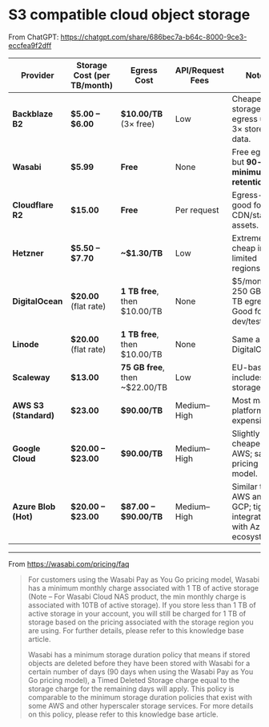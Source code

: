 # S3 compatible cloud object storage

From ChatGPT: https://chatgpt.com/share/686bec7a-b64c-8000-9ce3-eccfea9f2dff

| Provider              | Storage Cost (per **TB/month**) | Egress Cost                       | API/Request Fees | Notes                                                            |
| --------------------- | ------------------------------- | --------------------------------- | ---------------- | ---------------------------------------------------------------- |
| **Backblaze B2**      | **\$5.00 – \$6.00**             | **\$10.00/TB** (3× free)          | Low              | Cheapest storage; free egress up to 3× stored data.              |
| **Wasabi**            | **\$5.99**                      | **Free**                          | None             | Free egress, but **90-day minimum retention**.                   |
| **Cloudflare R2**     | **\$15.00**                     | **Free**                          | Per request      | Egress-free; good for CDN/static assets.                         |
| **Hetzner**           | **\$5.50 – \$7.70**             | **\~\$1.30/TB**                   | Low              | Extremely cheap in EU; limited regions.                          |
| **DigitalOcean**      | **\$20.00** (flat rate)         | **1 TB free**, then \$10.00/TB    | None             | \$5/month for 250 GB + 1 TB egress. Good for dev/test.           |
| **Linode**            | **\$20.00** (flat rate)         | **1 TB free**, then \$10.00/TB    | None             | Same as DigitalOcean.                                            |
| **Scaleway**          | **\$13.00**                     | **75 GB free**, then \~\$22.00/TB | Low              | EU-based; includes cold storage tiers.                           |
| **AWS S3 (Standard)** | **\$23.00**                     | **\$90.00/TB**                    | Medium–High      | Most mature platform; expensive.                                 |
| **Google Cloud**      | **\$20.00 – \$23.00**           | **\$90.00/TB**                    | Medium–High      | Slightly cheaper than AWS; same pricing model.                   |
| **Azure Blob (Hot)**  | **\$20.00 – \$23.00**           | **\$87.00 – \$90.00/TB**          | Medium–High      | Similar to AWS and GCP; tightly integrated with Azure ecosystem. |

---

From https://wasabi.com/pricing/faq

> For customers using the Wasabi Pay as You Go pricing model, Wasabi has a minimum monthly charge associated with 1 TB of active storage (Note – For Wasabi Cloud NAS product, the min monthly charge is associated with 10TB of active storage). If you store less than 1 TB of active storage in your account, you will still be charged for 1 TB of storage based on the pricing associated with the storage region you are using. For further details, please refer to this knowledge base article.
> 
> Wasabi has a minimum storage duration policy that means if stored objects are deleted before they have been stored with Wasabi for a certain number of days (90 days when using the Wasabi Pay as You Go pricing model), a Timed Deleted Storage charge equal to the storage charge for the remaining days will apply. This policy is comparable to the minimum storage duration policies that exist with some AWS and other hyperscaler storage services. For more details on this policy, please refer to this knowledge base article.















